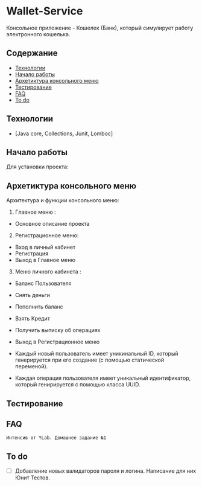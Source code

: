 # Wallet-Service
Консольное приложение -  Кошелек (Банк), который симулирует работу электронного кошелька.

## Содержание
- [Технологии](#технологии)
- [Начало работы](#начало-работы)
- [Архетиктура консольного меню](#архетиктура-консольного-меню)
- [Тестирование](#тестирование)
- [FAQ](#FAQ)
- [To do](#to-do)

## Технологии
- [Java core, Collections, Junit, Lomboc]


## Начало работы

Для установки проекта:

## Архетиктура консольного меню
Архитектура и функции консольного меню:

1.  Главное меню :
  
-    Основное описание проекта
  
  

2.  Регистрационное меню:

-  Вход в личный кабинет
-	Регистрация
-	Выход в Главное меню


3.	Меню личного кабинета :

  - Баланс Пользователя

  - Снять деньги
  - Пополнить баланс
  - Взять Кредит
  - Получить выписку об операциях
  - Выход в Регистрационное меню



- 	Каждый новый пользователь имеет уникинальный ID, который генерируется при его создание (с помощью статической переменой).
- 	Каждая операция пользователя имеет уникальный идентификатор, который генирируется с помощью класса UUID.


## Тестирование


## FAQ 

	Интенсив от YLab. Домашнее задание №1


## To do
- [ ] Добавление новых валидаторов пароля и логина. Написание для них Юнит Тестов.

